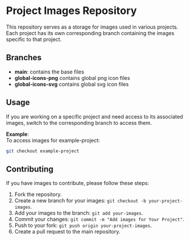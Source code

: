 ﻿# Project Images Repository

This repository serves as a storage for images used in various projects. Each project has its own corresponding branch containing the images specific to that project.

## Branches

- **main**: contains the base files
- **global-icons-png** contains global png icon files
- **global-icons-svg** contains global svg icon files
 
## Usage
If you are working on a specific project and need access to its associated images, switch to the corresponding branch to access them.

**Example**:<br>
To access images for example-project:

```bash
git checkout example-project
```

## Contributing

If you have images to contribute, please follow these steps:

1. Fork the repository.
2. Create a new branch for your images: `git checkout -b your-project-images`.
3. Add your images to the branch: `git add your-images`.
4. Commit your changes: `git commit -m "Add images for Your Project"`.
5. Push to your fork: `git push origin your-project-images`.
6. Create a pull request to the main repository.
